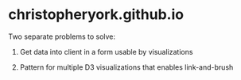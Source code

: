 # christopheryork.github.io

Two separate problems to solve:

1. Get data into client in a form usable by visualizations

2. Pattern for multiple D3 visualizations that enables link-and-brush